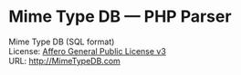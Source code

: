 Mime Type DB &mdash; PHP Parser
============

Mime Type DB (SQL format)<br>
License:  <a href="http://www.gnu.org/licenses/agpl.txt" target="_blank">Affero General Public License v3</a>
<br>
URL:  <a href="http://mimetypedb.com" target="_blank">http://MimeTypeDB.com</a>
